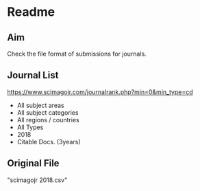# Readme

## Aim

Check the file format of submissions for journals.

## Journal List

https://www.scimagojr.com/journalrank.php?min=0&min_type=cd

- All subject areas
- All subject categories
- All regions / countries
- All Types
- 2018
- Citable Docs. (3years)

## Original File

"scimagojr 2018.csv"
